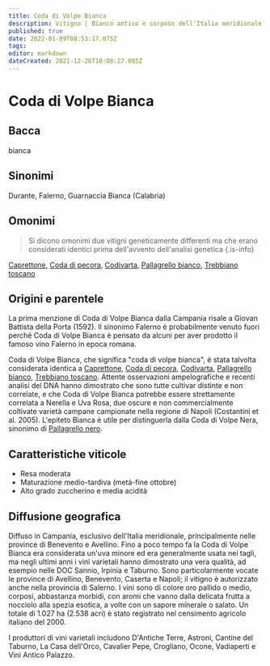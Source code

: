 ```yaml
---
title: Coda di Volpe Bianca
description: Vitigno | Bianco antico e corposo dell'Italia meridionale che si afferma come vino varietale.
published: true
date: 2022-01-09T08:53:17.075Z
tags: 
editor: markdown
dateCreated: 2021-12-26T10:08:27.085Z
---
```


# Coda di Volpe Bianca

## Bacca

bianca

## Sinonimi

Durante, Falerno, Guarnaccia Bianca (Calabria)

## Omonimi
> Si dicono omonimi due vitigni geneticamente differenti ma che erano considerati identici prima dell'avvento dell'analisi genetica
{.is-info}

[Caprettone](/vitigni/Italia/bacca-bianca/caprettone), [Coda di pecora](/vitigni/Italia/bacca-bianca/coda-di-pecora), [Codivarta](/vitigni/Italia/bacca-bianca/codivarta), [Pallagrello bianco](/vitigni/Italia/bacca-bianca/pallagrello-bianco), [Trebbiano toscano](/vitigni/Italia/bacca-bianca/trebbiano-toscano)

## Origini e parentele

La prima menzione di Coda di Volpe Bianca dalla Campania risale a Giovan Battista della Porta (1592). Il sinonimo Falerno è probabilmente venuto fuori perché Coda di Volpe Bianca è pensato da alcuni per aver prodotto il famoso vino Falerno in epoca romana.

Coda di Volpe Bianca, che significa "coda di volpe bianca", è stata talvolta considerata identica a [Caprettone](/vitigni/Italia/bacca-bianca/caprettone), [Coda di pecora](/vitigni/Italia/bacca-bianca/coda-di-pecora), [Codivarta](/vitigni/Italia/bacca-bianca/codivarta), [Pallagrello bianco](/vitigni/Italia/bacca-bianca/pallagrello-bianco), [Trebbiano toscano](/vitigni/Italia/bacca-bianca/trebbiano-toscano). Attente osservazioni ampelografiche e recenti analisi del DNA hanno dimostrato che sono tutte cultivar distinte e non correlate, e che Coda di Volpe Bianca potrebbe essere strettamente correlata a Nerella e Uva Rosa, due oscure e non commercialmente coltivate varietà campane campionate nella regione di Napoli (Costantini et al. 2005). L'epiteto Bianca è utile per distinguerla dalla Coda di Volpe Nera, sinonimo di [Pallagrello nero](/vitigni/Italia/bacca-nera/pallagrello-nero).


## Caratteristiche viticole

- Resa moderata
- Maturazione medio-tardiva (metà-fine ottobre)
- Alto grado zuccherino e media acidità

## Diffusione geografica

Diffuso in Campania, esclusivo dell'Italia meridionale, principalmente nelle province di Benevento e Avellino. Fino a poco tempo fa la Coda di Volpe Bianca era considerata un'uva minore ed era generalmente usata nei tagli, ma negli ultimi anni i vini varietali hanno dimostrato una vera qualità, ad esempio nelle DOC Sannio, Irpinia e Taburno. Sono particolarmente vocate le province di Avellino, Benevento, Caserta e Napoli; il vitigno è autorizzato anche nella provincia di Salerno. I vini sono di colore oro pallido o medio, corposi, abbastanza morbidi, con aromi che vanno dalla delicata frutta a nocciolo alla spezia esotica, a volte con un sapore minerale o salato. Un totale di 1.027 ha (2.538 acri) è stato registrato nel censimento agricolo italiano del 2000.

I produttori di vini varietali includono D'Antiche Terre, Astroni, Cantine del Taburno, La Casa dell'Orco, Cavalier Pepe, Crogliano, Ocone, Vadiaperti e Vini Antico Palazzo.


